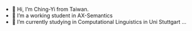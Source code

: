 - 👋 Hi, I’m Ching-Yi from Taiwan.
- 👀 I’m a working student in AX-Semantics 
- 🌱 I’m currently studying in Computational Linguistics in Uni Stuttgart ...


<!---
ChingYi-AX/ChingYi-AX is a ✨ special ✨ repository because its `README.md` (this file) appears on your GitHub profile.
You can click the Preview link to take a look at your changes.
--->
